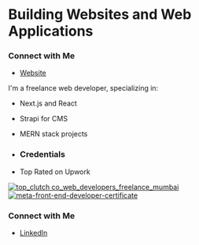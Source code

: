 # Building Websites and Web Applications

### Connect with Me
- [Website](https://www.harshilkhimasia.com)

I'm a freelance web developer, specializing in:
- Next.js and React
- Strapi for CMS
- MERN stack projects

- ### Credentials
- Top Rated on Upwork

[![top_clutch co_web_developers_freelance_mumbai](https://github.com/user-attachments/assets/0618a63a-311a-459d-8709-cdd48b67a3f0)](https://shareables.clutch.co/share/badges/2347587/110337?utm_source=clutch_top_company_badge&utm_medium=image_embed) [![meta-front-end-developer-certificate](https://github.com/user-attachments/assets/1c0611fa-ae1f-4fc2-a024-dc84ef4e6fb4)](https://www.credly.com/badges/58e4a29a-3770-4048-8424-68ffdd020e73/public_url)

### Connect with Me
- [LinkedIn](https://www.linkedin.com/in/harshil-khimasia-714004238/)
